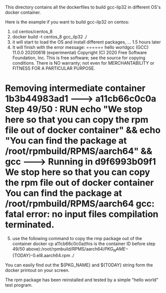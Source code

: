 This directory contains all the dockerfiles to build gcc-ilp32 in different OS's docker container.

Here is the example if you want to build gcc-ilp32 on centos:

1) cd centos/centos_8
2) docker build -t centos_8 gcc_ilp32 ./
3) it will start to load the OS and install different packages, ... 1.5 hours later
4) It will finish with the error message:
======
hello worldgcc (GCC) 11.0.0 20200618 (experimental)
Copyright (C) 2020 Free Software Foundation, Inc.
This is free software; see the source for copying conditions.  There is NO
warranty; not even for MERCHANTABILITY or FITNESS FOR A PARTICULAR PURPOSE.

Removing intermediate container 1b3b44983ad1
 ---> a11cb66c0c0a
Step 49/50 : RUN echo "We stop here so that you can copy the rpm file out of docker container" &&     echo "You can find the package at /root/rpmbuild/RPMS/aarch64" &&     gcc
 ---> Running in d9f6993b09f1
We stop here so that you can copy the rpm file out of docker container
You can find the package at /root/rpmbuild/RPMS/aarch64
gcc: fatal error: no input files
compilation terminated.
======

5) use the following command to copy the rmp package out of the container
docker cp a11cb66c0c0a(this is the container ID before step 49/50 above):/root/rpmbuild/RPMS/aarch64/${PKG_NAME}-${TODAY}-0.el8.aarch64.rpm ./

You can easily find out the ${PKG_NAME} and ${TODAY} string form the docker printout on your screen.

The rpm package has been reinstalled and tested by a simple "hello world" test program.

